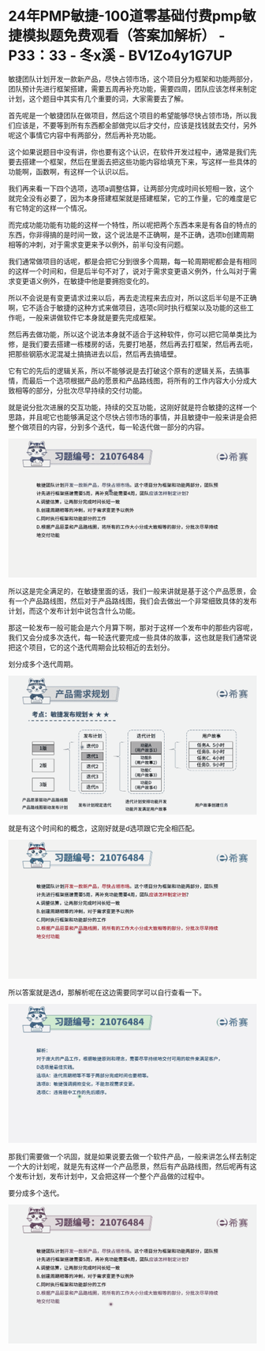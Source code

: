 # 24年PMP敏捷-100道零基础付费pmp敏捷模拟题免费观看（答案加解析） - P33：33 - 冬x溪 - BV1Zo4y1G7UP

敏捷团队计划开发一款新产品，尽快占领市场，这个项目分为框架和功能两部分，团队预计先进行框架搭建，需要五周再补充功能，需要四周，团队应该怎样来制定计划，这个题目中其实有几个重要的词，大家需要去了解。

首先呢是一个敏捷团队在做项目，然后这个项目的希望能够尽快占领市场，所以我们应该是，不要等到所有东西都全部做完以后才交付，应该是找钱就去交付，另外呢这个事情它内容中有两部分，然后再补充功能。

这个如果说题目中没有讲，你也要有这个认识，在软件开发过程中，通常是我们先要去搭建一个框架，然后在里面去把这些功能内容给填充下来，写这样一些具体的功能啊，函数啊，有这样一个认识以后。

我们再来看一下四个选项，选项a调整估算，让两部分完成时间长短相一致，这个就完全没有必要了，因为本身搭建框架就是搭建框架，它的工作量，它的难度是它有它特定的这样一个情况。

而完成功能功能有功能的这样一个特性，所以呢把两个东西本来是有各自的特点的东西，你非得搞的是时间一致，这个说法是不正确啊，是不正确，选项b创建周期相等的冲刺，对于需求变更来予以例外，前半句没有问题。

我们通常做项目的话呢，都是会把它分到很多个周期，每一轮周期呢都会是有相同的这样一个时间和，但是后半句不对了，说对于需求变更语义例外，什么叫对于需求变更语义例外，在敏捷中他是要拥抱变化的。

所以不会说是有变更请求过来以后，再去走流程来去应对，所以这后半句是不正确啊，它不适合于敏捷的这种方式来做项目，选项c同时执行框架以及功能的这些工作呃，一般来讲做软件它本身就是要先完成框架。

然后再去做功能，所以这个说法本身就不适合于这种软件，你可以把它简单类比为修，是我们要去搭建一栋楼房的话，先要打地基，然后再去打框架，然后再去呃，把那些钢筋水泥混凝土搞搞进去以后，然后再去搞墙壁。

它有它的先后的逻辑关系，所以不能够说是去打破这个原有的逻辑关系，去搞事情，而最后一个选项根据产品的愿景和产品路线图，将所有的工作内容大小分成大致相等的部分，分批次尽早持续的交付功能。

就是说分批次进展的交互功能，持续的交互功能，这刚好就是符合敏捷的这样一个思路，并且呢它也能够满足这个尽快占领市场的事情，并且敏捷中一般来讲是会把整个做项目的内容，分到多个迭代，每一轮迭代做一部分的内容。



![](img/35001a07359c08a651de2e965308ad5d_1.png)

所以这是完全满足的，在敏捷里面的话，我们一般来讲就是基于这个产品愿景，会有一个产品路线图，然后对于产品路线图，我们会去做出一个非常细致具体的发布计划，而这个发布计划中说包含什么功能。

那这一轮发布一般可能会是六个月算下啊，那对于这样一个发布中的那些内容呢，我们又会分成多次迭代，每一轮迭代要完成一些具体的故事，这也就是我们通常说把这个项目，它的这个迭代周期会比较相近的去划分。

划分成多个迭代周期。

![](img/35001a07359c08a651de2e965308ad5d_3.png)

就是有这个时间和的概念，这刚好就是d选项跟它完全相匹配。

![](img/35001a07359c08a651de2e965308ad5d_5.png)

所以答案就是选d，那解析呢在这边需要同学可以自行查看一下。

![](img/35001a07359c08a651de2e965308ad5d_7.png)

那我们需要做一个巩固，就是如果说要去做一个软件产品，一般来讲怎么样去制定一个大的计划呢，就是先有这样一个产品愿景，然后有产品路线图，然后呢再有这个发布计划，发布计划中，又会把这样一个整个产品做的过程中。

要分成多个迭代。

![](img/35001a07359c08a651de2e965308ad5d_9.png)